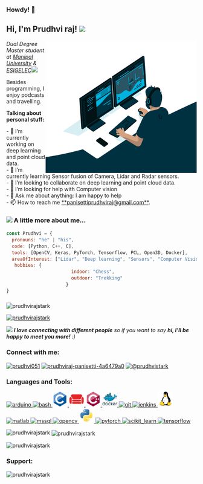 ### Howdy! 👋


<h2> Hi, I'm Prudhvi raj! <img src="https://media0.giphy.com/media/h8DFOyjseuTiXdnTlI/200w.webp?cid=ecf05e47g1mlr0rt1j8fchf2rdwsb7803mwef3ofyfrsw5d2&rid=200w.webp&ct=sI" width="50"></h2>
<img align='right' src="code.gif" width="400" height ="350">
<p><em>Dual Degree Master student at <a href="https://manipal.edu/sois.html">Manipal University</a><a> & </a><a href="https://www.esigelec.fr/fr">ESIGELEC</a><img src="https://media.giphy.com/media/fYSnHlufseco8Fh93Z/giphy.gif" width="30">
</em></p>
<p>Besides programming, I enjoy podcasts and travelling.</p>
<p><b>Talking about personal stuff:</b></p>
<p>
- 🔭 I’m currently working on deep learning and point cloud data. <br/>
- 🌱 I’m currently learning Sensor fusion of Camera, Lidar and Radar sensors.<br/>
- 👯 I’m looking to collaborate on deep learning and point cloud data. <br/>
- 🤔 I’m looking for help with Computer vision <br/>
- 💬 Ask me about anything: I am happy to help<br/>
- 📫 How to reach me <a href="mailto:panisettiprudhviraj@gmail.com">**panisettiprudhviraj@gmail.com**</a>.
</p>

### <img src="https://media.giphy.com/media/VgCDAzcKvsR6OM0uWg/giphy.gif" width="50"> A little more about me...  

```javascript
const Prudhvi = {
  pronouns: "he" | "his",
  code: [Python, C++, C],
  tools: [OpenCV, Keras, PyTorch, Tensorflow, PCL, Open3D, Docker],
  areaOfInterest: ["Lidar", "Deep learning", "Sensors", "Computer Vision"],
   hobbies: {
                        indoor: "Chess",
                        outdoor: "Trekking"
                      }
}
```
<h3 align="center"></h3>

<p align="left"> <img src="https://komarev.com/ghpvc/?username=prudhvirajstark&label=Profile%20views&color=0e75b6&style=flat" alt="prudhvirajstark" /> </p>

<p align="left"> <a href="https://github.com/ryo-ma/github-profile-trophy"><img src="https://github-profile-trophy.vercel.app/?username=prudhvirajstark" alt="prudhvirajstark" /></a> </p>



<img src="https://media.giphy.com/media/LnQjpWaON8nhr21vNW/giphy.gif" width="60"> <em><b>I love connecting with different people</b> so if you want to say <b>hi, I'll be happy to meet you more!</b> :)</em>



<!-- # Blogs posts -->
<!-- BLOG-POST-LIST:START -->
<!-- BLOG-POST-LIST:END -->

<h3 align="left">Connect with me:</h3>
<p align="left">
 <a href="https://twitter.com/prudhvi051" target="blank"><img align="center" src="https://raw.githubusercontent.com/rahuldkjain/github-profile-readme-generator/master/src/images/icons/Social/twitter.svg" alt="prudhvi051" height="30" width="40" /></a>
<a href="https://linkedin.com/in/prudhviraj-panisetti-4a6479a0" target="blank"><img align="center" src="https://raw.githubusercontent.com/rahuldkjain/github-profile-readme-generator/master/src/images/icons/Social/linked-in-alt.svg" alt="prudhviraj-panisetti-4a6479a0" height="30" width="40" /></a>
<a href="https://medium.com/@prudhvistark" target="blank"><img align="center" src="https://raw.githubusercontent.com/rahuldkjain/github-profile-readme-generator/master/src/images/icons/Social/medium.svg" alt="@prudhvistark" height="30" width="40" /></a>
</p>

<h3 align="left">Languages and Tools:</h3>
<p align="left"> <a href="https://www.arduino.cc/" target="_blank"> <img src="https://cdn.worldvectorlogo.com/logos/arduino-1.svg" alt="arduino" width="40" height="40"/> </a> <a href="https://www.gnu.org/software/bash/" target="_blank"> <img src="https://www.vectorlogo.zone/logos/gnu_bash/gnu_bash-icon.svg" alt="bash" width="40" height="40"/> </a> <a href="https://www.cprogramming.com/" target="_blank"> <img src="https://raw.githubusercontent.com/devicons/devicon/master/icons/c/c-original.svg" alt="c" width="40" height="40"/> </a> <a href="https://couchdb.apache.org/" target="_blank"> <img src="https://raw.githubusercontent.com/devicons/devicon/0d6c64dbbf311879f7d563bfc3ccf559f9ed111c/icons/couchdb/couchdb-original.svg" alt="couchdb" width="40" height="40"/> </a> <a href="https://www.w3schools.com/cpp/" target="_blank"> <img src="https://raw.githubusercontent.com/devicons/devicon/master/icons/cplusplus/cplusplus-original.svg" alt="cplusplus" width="40" height="40"/> </a> <a href="https://www.docker.com/" target="_blank"> <img src="https://raw.githubusercontent.com/devicons/devicon/master/icons/docker/docker-original-wordmark.svg" alt="docker" width="40" height="40"/> </a> <a href="https://git-scm.com/" target="_blank"> <img src="https://www.vectorlogo.zone/logos/git-scm/git-scm-icon.svg" alt="git" width="40" height="40"/> </a> <a href="https://www.jenkins.io" target="_blank"> <img src="https://www.vectorlogo.zone/logos/jenkins/jenkins-icon.svg" alt="jenkins" width="40" height="40"/> </a> <a href="https://www.linux.org/" target="_blank"> <img src="https://raw.githubusercontent.com/devicons/devicon/master/icons/linux/linux-original.svg" alt="linux" width="40" height="40"/> </a> <a href="https://www.mathworks.com/" target="_blank"> <img src="https://upload.wikimedia.org/wikipedia/commons/2/21/Matlab_Logo.png" alt="matlab" width="40" height="40"/> </a> <a href="https://www.microsoft.com/en-us/sql-server" target="_blank"> <img src="https://www.svgrepo.com/show/303229/microsoft-sql-server-logo.svg" alt="mssql" width="40" height="40"/> </a> <a href="https://opencv.org/" target="_blank"> <img src="https://www.vectorlogo.zone/logos/opencv/opencv-icon.svg" alt="opencv" width="40" height="40"/> </a> <a href="https://www.python.org" target="_blank"> <img src="https://raw.githubusercontent.com/devicons/devicon/master/icons/python/python-original.svg" alt="python" width="40" height="40"/> </a> <a href="https://pytorch.org/" target="_blank"> <img src="https://www.vectorlogo.zone/logos/pytorch/pytorch-icon.svg" alt="pytorch" width="40" height="40"/> </a> <a href="https://scikit-learn.org/" target="_blank"> <img src="https://upload.wikimedia.org/wikipedia/commons/0/05/Scikit_learn_logo_small.svg" alt="scikit_learn" width="40" height="40"/> </a> <a href="https://www.tensorflow.org" target="_blank"> <img src="https://www.vectorlogo.zone/logos/tensorflow/tensorflow-icon.svg" alt="tensorflow" width="40" height="40"/> </a> </p>



<p><img align="left" src="https://github-readme-stats.vercel.app/api/top-langs?username=prudhvirajstark&show_icons=true&locale=en&layout=compact" alt="prudhvirajstark" /></p>

<p>&nbsp;<img align="center" src="https://github-readme-stats.vercel.app/api?username=prudhvirajstark&show_icons=true&locale=en" alt="prudhvirajstark" /></p>

<p><img align="center" src="https://github-readme-streak-stats.herokuapp.com/?user=prudhvirajstark&" alt="prudhvirajstark" /></p>


<h3 align="left">Support:</h3>
<p><a href="https://www.buymeacoffee.com/prudhvirajstark"> <img align="left" src="https://cdn.buymeacoffee.com/buttons/v2/default-yellow.png" height="50" width="210" alt="prudhvirajstark" /></a></p><br><br>
